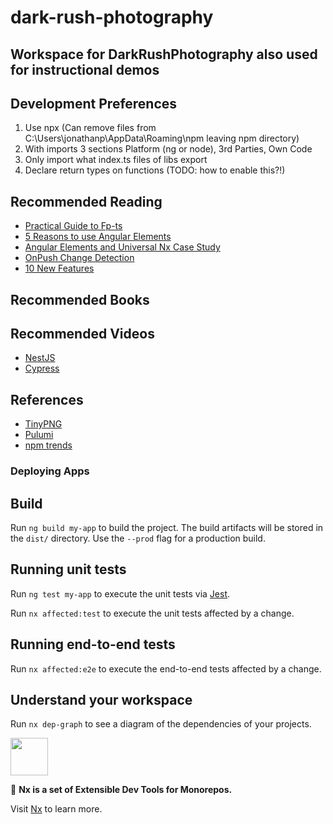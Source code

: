 # dark-rush-photography

## Workspace for DarkRushPhotography also used for instructional demos

## Development Preferences

1. Use npx (Can remove files from C:\Users\jonathanp\AppData\Roaming\npm leaving npm directory)
2. With imports 3 sections Platform (ng or node), 3rd Parties, Own Code
3. Only import what index.ts files of libs export
4. Declare return types on functions (TODO: how to enable this?!)

## Recommended Reading

- [Practical Guide to Fp-ts](https://rlee.dev/writing/practical-guide-to-fp-ts-part-1)
- [5 Reasons to use Angular Elements](https://blog.nrwl.io/5-reasons-to-use-angular-elements-390c9a629f89)
- [Angular Elements and Universal Nx Case Study](https://nrwl.io/pages/t-mobile-case-study)
- [OnPush Change Detection](https://blog.angular-university.io/onpush-change-detection-how-it-works/)
- [10 New Features](https://betterprogramming.pub/angular-10-new-features-dbc779061dc8)

## Recommended Books

## Recommended Videos

- [NestJS](https://academind.com/tutorials/nestjs-introduction/)
- [Cypress](https://www.udemy.com/course/cypress-tutorial)

## References

- [TinyPNG](https://tinypng.com/)
- [Pulumi](https://app.pulumi.com/)
- [npm trends](https://www.npmtrends.com/)

### Deploying Apps

## Build

Run `ng build my-app` to build the project. The build artifacts will be stored in the `dist/` directory. Use the `--prod` flag for a production build.

## Running unit tests

Run `ng test my-app` to execute the unit tests via [Jest](https://jestjs.io).

Run `nx affected:test` to execute the unit tests affected by a change.

## Running end-to-end tests

Run `nx affected:e2e` to execute the end-to-end tests affected by a change.

## Understand your workspace

Run `nx dep-graph` to see a diagram of the dependencies of your projects.

<!-- markdownlint-disable -->

<img src="https://raw.githubusercontent.com/nrwl/nx/master/images/nx-logo.png" width="60">

<!-- markdownlint-restore -->

🔎 **Nx is a set of Extensible Dev Tools for Monorepos.**

Visit [Nx](https://nx.dev) to learn more.
